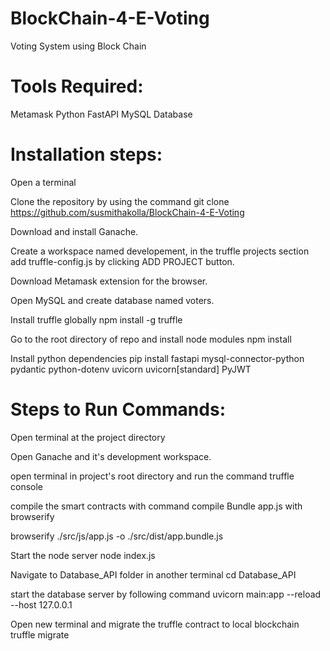 # BlockChain-4-E-Voting
Voting System using Block Chain

# Tools Required:

Metamask
Python 
FastAPI
MySQL Database

# Installation steps:

Open a terminal

Clone the repository by using the command git clone https://github.com/susmithakolla/BlockChain-4-E-Voting
 
Download and install Ganache.

Create a workspace named developement, in the truffle projects section add truffle-config.js by clicking ADD PROJECT button.

Download Metamask extension for the browser.

Open MySQL and create database named voters.

Install truffle globally npm install -g truffle

Go to the root directory of repo and install node modules npm install

Install python dependencies pip install fastapi mysql-connector-python pydantic python-dotenv uvicorn uvicorn[standard] PyJWT

# Steps to Run Commands:

Open terminal at the project directory

Open Ganache and it's development workspace.

open terminal in project's root directory and run the command truffle console

compile the smart contracts with command compile Bundle app.js with browserify

 browserify ./src/js/app.js -o ./src/dist/app.bundle.js
 
Start the node server node index.js

Navigate to Database_API folder in another terminal cd Database_API

start the database server by following command uvicorn main:app --reload --host 127.0.0.1

Open new terminal and migrate the truffle contract to local blockchain truffle migrate
